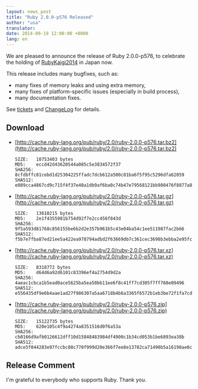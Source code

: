 ```yaml
---
layout: news_post
title: "Ruby 2.0.0-p576 Released"
author: "usa"
translator:
date: 2014-09-19 12:00:00 +0000
lang: en
---
```


We are pleased to announce the release of Ruby 2.0.0-p576, to celebrate the
holding of [RubyKaigi2014](http://rubykaigi.org/2014) in Japan now.

This release includes many bugfixes, such as:

* many fixes of memory leaks and using extra memory,
* many fixes of platform-specific issues (especially in build process),
* many documentation fixes.

See [tickets](https://bugs.ruby-lang.org/projects/ruby-200/issues?set_filter=1&amp;status_id=5)
and [ChangeLog](http://svn.ruby-lang.org/repos/ruby/tags/v2_0_0_576/ChangeLog) for details.

## Download

* [http://cache.ruby-lang.org/pub/ruby/2.0/ruby-2.0.0-p576.tar.bz2](http://cache.ruby-lang.org/pub/ruby/2.0/ruby-2.0.0-p576.tar.bz2)

      SIZE:   10753403 bytes
      MD5:    eccd42d43620544a085c5e3834572f37
      SHA256: 8cfdbffc81cebd1d25304225ffadc7dcb612a500c81ba6f5f95c5296dfa62059
      SHA512: e089cca4867cd9c715f4f37e40a1db9af6ba0c74b47e79568121bb980476f8877a87ccb848b973381edb4667c0c73165f5e1761f60db839e67f6326302dbd864

* [http://cache.ruby-lang.org/pub/ruby/2.0/ruby-2.0.0-p576.tar.gz](http://cache.ruby-lang.org/pub/ruby/2.0/ruby-2.0.0-p576.tar.gz)

      SIZE:   13610215 bytes
      MD5:    2e1f4355981b754d92f7e2cc456f843d
      SHA256: 9f5a593d81768c856155be6b2d2e357b961b5c43e04ba54c1ee511987fac2b66
      SHA512: f5b7e7fba87ed21ee5a422ea978794adbd2f63669db7c361cec3698b3ebba2e95fc113791de2e22513bbe23c5fecc0605d1b76cadb0e714162a2c0e94cbd77b9

* [http://cache.ruby-lang.org/pub/ruby/2.0/ruby-2.0.0-p576.tar.xz](http://cache.ruby-lang.org/pub/ruby/2.0/ruby-2.0.0-p576.tar.xz)

      SIZE:   8318772 bytes
      MD5:    d64d6a92d6101c83396ef4a2754d9d2a
      SHA256: 4aeac1cbca1b5ead0ace5625ba5ea50bb11ee6f8c41ff7cd305f7ff760e09496
      SHA512: e556435df9e6b4aae1ad27f986307a5aa6718b4b6a3365f6572b1eb3be72f1fa7cdda3cf5b9c142b878617770497ea2660595f505d1fe6924dcffacb5ccabecf

* [http://cache.ruby-lang.org/pub/ruby/2.0/ruby-2.0.0-p576.zip](http://cache.ruby-lang.org/pub/ruby/2.0/ruby-2.0.0-p576.zip)

      SIZE:   15122735 bytes
      MD5:    620e105c4f9a4274a8351516d0f6a53a
      SHA256: cb0166d9afb0126612dff10d15848483984df4900c1b34cd053b1be6893ea38b
      SHA512: adce5f044283e97fccbc80c770f999d20e366f7ee8e13782ca71490b5a16198ae0cdbc6df7419f085e2f7adea30552704141d37496cefcb9b147802b55d3ff82

## Release Comment

I'm grateful to everybody who supports Ruby.
Thank you.

